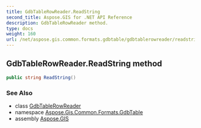 ```yaml
---
title: GdbTableRowReader.ReadString
second_title: Aspose.GIS for .NET API Reference
description: GdbTableRowReader method. 
type: docs
weight: 160
url: /net/aspose.gis.common.formats.gdbtable/gdbtablerowreader/readstring/
---
```

## GdbTableRowReader.ReadString method

```csharp
public string ReadString()
```

### See Also

* class [GdbTableRowReader](../)
* namespace [Aspose.Gis.Common.Formats.GdbTable](../../gdbtablerowreader/)
* assembly [Aspose.GIS](../../../)


